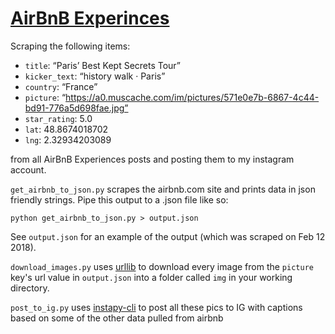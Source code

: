 [AirBnB Experinces](https://www.airbnb.com/s/experiences?refinement_paths%5B%5D=%2Fexperiences)
===

Scraping the following items:

 - `title`: “Paris’ Best Kept Secrets Tour”
 - `kicker_text`: “history walk · Paris”
 - `country`: “France”
 - `picture`: “https://a0.muscache.com/im/pictures/571e0e7b-6867-4c44-bd91-776a5d698fae.jpg”
 - `star_rating`: 5.0
 - `lat`: 48.8674018702
 - `lng`: 2.32934203089

from all AirBnB Experiences posts and posting them to my instagram account. 

`get_airbnb_to_json.py` scrapes the airbnb.com site and prints data in json friendly strings. Pipe this output to a .json file like so:

`python get_airbnb_to_json.py > output.json`

See `output.json` for an example of the output (which was scraped on Feb 12 2018).

`download_images.py` uses [urllib](https://docs.python.org/2/library/urllib.html) to download every image from the `picture` key's url value in `output.json` into a folder called `img` in your working directory.

`post_to_ig.py` uses [instapy-cli](https://github.com/b3nab/instapy-cli) to post all these pics to IG with captions based on some of the other data pulled from airbnb